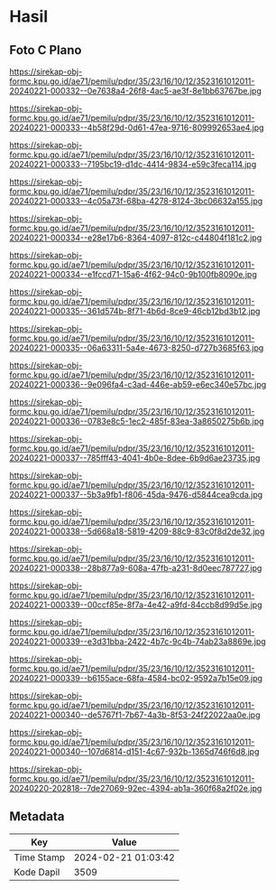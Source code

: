 # Hasil

## Foto C Plano

https://sirekap-obj-formc.kpu.go.id/ae71/pemilu/pdpr/35/23/16/10/12/3523161012011-20240221-000332--0e7638a4-26f8-4ac5-ae3f-8e1bb63767be.jpg

https://sirekap-obj-formc.kpu.go.id/ae71/pemilu/pdpr/35/23/16/10/12/3523161012011-20240221-000333--4b58f29d-0d61-47ea-9716-809992653ae4.jpg

https://sirekap-obj-formc.kpu.go.id/ae71/pemilu/pdpr/35/23/16/10/12/3523161012011-20240221-000333--7195bc19-d1dc-4414-9834-e59c3feca114.jpg

https://sirekap-obj-formc.kpu.go.id/ae71/pemilu/pdpr/35/23/16/10/12/3523161012011-20240221-000333--4c05a73f-68ba-4278-8124-3bc06632a155.jpg

https://sirekap-obj-formc.kpu.go.id/ae71/pemilu/pdpr/35/23/16/10/12/3523161012011-20240221-000334--e28e17b6-8364-4097-812c-c44804f181c2.jpg

https://sirekap-obj-formc.kpu.go.id/ae71/pemilu/pdpr/35/23/16/10/12/3523161012011-20240221-000334--e1fccd71-15a6-4f62-94c0-9b100fb8090e.jpg

https://sirekap-obj-formc.kpu.go.id/ae71/pemilu/pdpr/35/23/16/10/12/3523161012011-20240221-000335--361d574b-8f71-4b6d-8ce9-46cb12bd3b12.jpg

https://sirekap-obj-formc.kpu.go.id/ae71/pemilu/pdpr/35/23/16/10/12/3523161012011-20240221-000335--06a63311-5a4e-4673-8250-d727b3685f63.jpg

https://sirekap-obj-formc.kpu.go.id/ae71/pemilu/pdpr/35/23/16/10/12/3523161012011-20240221-000336--9e096fa4-c3ad-446e-ab59-e6ec340e57bc.jpg

https://sirekap-obj-formc.kpu.go.id/ae71/pemilu/pdpr/35/23/16/10/12/3523161012011-20240221-000336--0783e8c5-1ec2-485f-83ea-3a8650275b6b.jpg

https://sirekap-obj-formc.kpu.go.id/ae71/pemilu/pdpr/35/23/16/10/12/3523161012011-20240221-000337--785fff43-4041-4b0e-8dee-6b9d6ae23735.jpg

https://sirekap-obj-formc.kpu.go.id/ae71/pemilu/pdpr/35/23/16/10/12/3523161012011-20240221-000337--5b3a9fb1-f806-45da-9476-d5844cea9cda.jpg

https://sirekap-obj-formc.kpu.go.id/ae71/pemilu/pdpr/35/23/16/10/12/3523161012011-20240221-000338--5d668a18-5819-4209-88c9-83c0f8d2de32.jpg

https://sirekap-obj-formc.kpu.go.id/ae71/pemilu/pdpr/35/23/16/10/12/3523161012011-20240221-000338--28b877a9-608a-47fb-a231-8d0eec787727.jpg

https://sirekap-obj-formc.kpu.go.id/ae71/pemilu/pdpr/35/23/16/10/12/3523161012011-20240221-000339--00ccf85e-8f7a-4e42-a9fd-84ccb8d99d5e.jpg

https://sirekap-obj-formc.kpu.go.id/ae71/pemilu/pdpr/35/23/16/10/12/3523161012011-20240221-000339--e3d31bba-2422-4b7c-9c4b-74ab23a8869e.jpg

https://sirekap-obj-formc.kpu.go.id/ae71/pemilu/pdpr/35/23/16/10/12/3523161012011-20240221-000339--b6155ace-68fa-4584-bc02-9592a7b15e09.jpg

https://sirekap-obj-formc.kpu.go.id/ae71/pemilu/pdpr/35/23/16/10/12/3523161012011-20240221-000340--de5767f1-7b67-4a3b-8f53-24f22022aa0e.jpg

https://sirekap-obj-formc.kpu.go.id/ae71/pemilu/pdpr/35/23/16/10/12/3523161012011-20240221-000340--107d6814-d151-4c67-932b-1365d746f6d8.jpg

https://sirekap-obj-formc.kpu.go.id/ae71/pemilu/pdpr/35/23/16/10/12/3523161012011-20240220-202818--7de27069-92ec-4394-ab1a-360f68a2f02e.jpg


## Metadata

| Key        | Value               |
| ---------- | ------------------- |
| Time Stamp | 2024-02-21 01:03:42 |
| Kode Dapil | 3509                |



